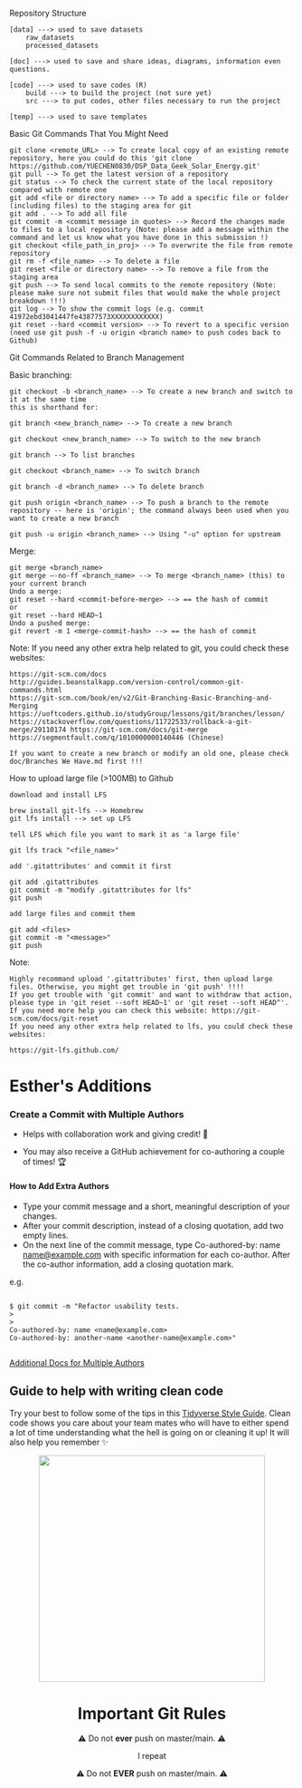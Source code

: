 Repository Structure

    [data] ---> used to save datasets
        raw_datasets
        processed_datasets

    [doc] ---> used to save and share ideas, diagrams, information even questions.

    [code] ---> used to save codes (R)
        build ---> to build the project (not sure yet)
        src ---> to put codes, other files necessary to run the project

    [temp] ---> used to save templates

Basic Git Commands That You Might Need

    git clone <remote_URL> --> To create local copy of an existing remote repository, here you could do this 'git clone https://github.com/YUECHEN0830/DSP_Data_Geek_Solar_Energy.git'
    git pull --> To get the latest version of a repository
    git status --> To check the current state of the local repository compared with remote one
    git add <file or directory name> --> To add a specific file or folder (including files) to the staging area for git
    git add . --> To add all file
    git commit -m <commit message in quotes> --> Record the changes made to files to a local repository (Note: please add a message within the command and let us know what you have done in this submission !)
    git checkout <file_path_in_proj> --> To overwrite the file from remote repository
    git rm -f <file_name> --> To delete a file
    git reset <file or directory name> --> To remove a file from the staging area
    git push --> To send local commits to the remote repository (Note: please make sure not submit files that would make the whole project breakdown !!!)
    git log --> To show the commit logs (e.g. commit 41972ebd3041447fe43877573XXXXXXXXXXXX)
    git reset --hard <commit version> --> To revert to a specific version (need use git push -f -u origin <branch name> to push codes back to Github)

Git Commands Related to Branch Management


Basic branching:

    git checkout -b <branch_name> --> To create a new branch and switch to it at the same time
    this is shorthand for:

    git branch <new_branch_name> --> To create a new branch

    git checkout <new_branch_name> --> To switch to the new branch

    git branch --> To list branches

    git checkout <branch_name> --> To switch branch

    git branch -d <branch_name> --> To delete branch

    git push origin <branch_name> --> To push a branch to the remote repository -- here is 'origin'; the command always been used when you want to create a new branch

    git push -u origin <branch_name> --> Using "-u" option for upstream

Merge:

    git merge <branch_name>
    git merge –-no-ff <branch_name> --> To merge <branch_name> (this) to your current branch
    Undo a merge:
    git reset --hard <commit-before-merge> --> == the hash of commit
    or
    git reset --hard HEAD~1
    Undo a pushed merge:
    git revert -m 1 <merge-commit-hash> --> == the hash of commit

Note: If you need any other extra help related to git, you could check these websites:

    https://git-scm.com/docs
    http://guides.beanstalkapp.com/version-control/common-git-commands.html
    https://git-scm.com/book/en/v2/Git-Branching-Basic-Branching-and-Merging https://uoftcoders.github.io/studyGroup/lessons/git/branches/lesson/ https://stackoverflow.com/questions/11722533/rollback-a-git-merge/29110174 https://git-scm.com/docs/git-merge https://segmentfault.com/q/1010000000140446 (Chinese)

    If you want to create a new branch or modify an old one, please check doc/Branches We Have.md first !!!

How to upload large file (>100MB) to Github

    download and install LFS

    brew install git-lfs --> Homebrew
    git lfs install --> set up LFS

    tell LFS which file you want to mark it as 'a large file'

    git lfs track "<file_name>"

    add '.gitattributes' and commit it first

    git add .gitattributes
    git commit -m "modify .gitattributes for lfs"
    git push

    add large files and commit them

    git add <files>
    git commit -m "<message>"
    git push

Note:

    Highly recommand upload '.gitattributes' first, then upload large files. Otherwise, you might get trouble in 'git push' !!!!
    If you get trouble with 'git commit' and want to withdraw that action, please type in 'git reset --soft HEAD~1' or 'git reset --soft HEAD^'. If you need more help you can check this website: https://git-scm.com/docs/git-reset
    If you need any other extra help related to lfs, you could check these websites:

    https://git-lfs.github.com/
    
    

# Esther's Additions 
  
### Create a Commit with Multiple Authors

- Helps with collaboration work and giving credit! :clap:
  
- You may also receive a GitHub achievement for co-authoring a couple of times! :trophy:


#### How to Add Extra Authors 
- Type your commit message and a short, meaningful description of your changes. 
- After your commit description, instead of a closing quotation, add two empty lines.
- On the next line of the commit message, type Co-authored-by: name <name@example.com> with specific information for each co-author. After the co-author information, add a closing quotation mark.

e.g.
```

$ git commit -m "Refactor usability tests.
>
>
Co-authored-by: name <name@example.com>
Co-authored-by: another-name <another-name@example.com>"


```

[Additional Docs for Multiple Authors](https://docs.github.com/en/pull-requests/committing-changes-to-your-project/creating-and-editing-commits/creating-a-commit-with-multiple-authors)


  
## Guide to help with writing clean code

Try your best to follow some of the tips in this [Tidyverse Style Guide](https://style.tidyverse.org/). Clean code shows you care about your team mates who will have to either spend a lot of time understanding what the hell is going on or cleaning it up! It will also help you remember   :sparkles:

<center>


<img src="https://preview.redd.it/yxams8xqlr141.jpg?auto=webp&s=bbe0abcd909c74890f57131e72186a47ce1a8f15" width="400">




# Important Git Rules


:warning: Do not **ever** push on master/main. :warning:

I repeat

:warning: Do not **EVER** push on master/main. :warning:

</center>


